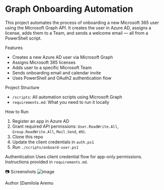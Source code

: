 # Graph Onboarding Automation 

This project automates the process of onboarding a new Microsoft 365 user using the Microsoft Graph API. It creates the user in Azure AD, assigns a license, adds them to a Team, and sends a welcome email — all from a PowerShell script.

Features
- Creates a new Azure AD user via Microsoft Graph
- Assigns Microsoft 365 licenses
- Adds user to a specific Microsoft Team
- Sends onboarding email and calendar invite
- Uses PowerShell and OAuth2 authentication flow

Project Structure
- `/scripts`: All automation scripts using Microsoft Graph
- `requirements.md`: What you need to run it locally

How to Run
1. Register an app in Azure AD
2. Grant required API permissions: `User.ReadWrite.All`, `Group.ReadWrite.All`, `Mail.Send`, etc.
3. Clone this repo
4. Update the client credentials in `auth.ps1`
5. Run `./scripts/onboard-user.ps1`

Authentication
Uses client credential flow for app-only permissions. Instructions provided in `requirements.md`.

📷 Screenshots
![image](https://github.com/user-attachments/assets/a7a84ddc-e421-4205-a674-f8b6dd227c85)


Author
[Damilola Aremu
